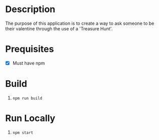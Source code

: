 # Description
The purpose of this application is to create a way to ask someone to be their valentine through the use of a 'Treasure Hunt'.

# Prequisites
- [x] Must have npm

# Build
1. `npm run build`

# Run Locally
1. `npm start`